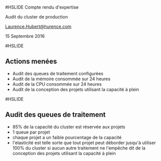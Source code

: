#HSLIDE
Compte rendu d'expertise

Audit du cluster de production

Laurence.Hubert@hurence.com

15 Septembre 2016

#HSLIDE

## Actions menées

- Audit des queues de traitement configurées
- Audit de la mémoire consommée sur 24 heures
- Audit de la CPU consommée sur 24 heures
- Audit de la conception des projets utilisant la capacité à plein

#HSLIDE
## Audit des queues de traitement
- 85% de la capacité du cluster est réservée aux projets 
- 1 queue par projet
- chaque projet a un faible pourcentage de la capacité 
- l'elasticité est telle sorte que tout projet peut déborder
   jusqu'à utiliser 100% du cluster si aucun autre traitement ne l'empêche
dit de la conception des projets utilisant la capacité à plein
 
